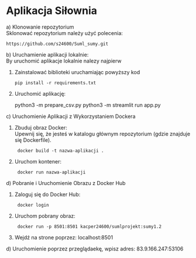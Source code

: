 # Aplikacja Siłownia
a) Klonowanie repozytorium\
Sklonować repozytorium należy użyć polecenia:

    https://github.com/s24600/Suml_sumy.git

b) Uruchamienie aplikacji lokalnie: \
By uruchomić aplikacje lokalnie nalezy najpierw 
1. Zainstalować biblioteki uruchamiając powyższy kod

       pip install -r requirements.txt
    
3. Uruchomić aplikację:
	
	python3 -m prepare_csv.py
	python3 -m streamlit run app.py 

c) Uruchomienie Aplikacji z Wykorzystaniem Dockera
1. Zbuduj obraz Docker: \
Upewnij się, że jesteś w katalogu głównym repozytorium (gdzie znajduje się Dockerfile).

        docker build -t nazwa-aplikacji .
    
2. Uruchom kontener:

        docker run nazwa-aplikacji

d) Pobranie i Uruchomienie Obrazu z Docker Hub

1. Zaloguj się do Docker Hub:

        docker login

2. Uruchom pobrany obraz:

        docker run -p 8501:8501 kacper24600/sumlprojekt:sumy1.2

3. Wejdź na strone poprzez:
	localhost:8501

d) Uruchomienie poprzez przeglądaekę, wpisz adres:
	83.9.166.247:53106
